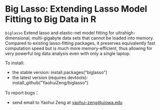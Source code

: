 # Big Lasso: Extending Lasso Model Fitting to Big Data in R

`biglasso` Extend lasso and elastic-net model fitting for ultrahigh-dimensional, multi-gigabyte 
data sets that cannot be loaded into memory. Compared to existing lasso-fitting packages, 
it preserves equivalently fast computation speed but is much more memory-efficient, 
thus allowing for very powerful big data analysis even with only a single laptop.

To install:
* the stable version: install.packages("biglasso")
* the latest version (requires devtools): install_github("YaohuiZeng/biglasso")

To report bugs：
* send email to Yaohui Zeng at <yaohui-zeng@uiowa.edu>
